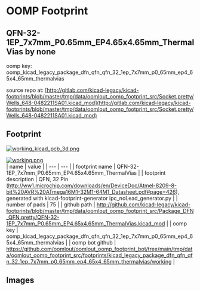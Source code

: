 # OOMP Footprint  
## QFN-32-1EP_7x7mm_P0.65mm_EP4.65x4.65mm_ThermalVias  by none  
  
oomp key: oomp_kicad_legacy_package_dfn_qfn_qfn_32_1ep_7x7mm_p0_65mm_ep4_65x4_65mm_thermalvias  
  
source repo at: [http://gitlab.com/kicad-legacy/kicad-footprints/blob/master/tmp/data/oomlout_oomp_footprint_src/Socket.pretty/Wells_648-0482211SA01.kicad_mod](http://gitlab.com/kicad-legacy/kicad-footprints/blob/master/tmp/data/oomlout_oomp_footprint_src/Socket.pretty/Wells_648-0482211SA01.kicad_mod)  
## Footprint  
  
[![working_kicad_pcb_3d.png](working_kicad_pcb_3d_600.png)](working_kicad_pcb_3d.png)  
  
[![working.png](working_600.png)](working.png)  
| name | value | 
| --- | --- | 
| footprint name | QFN-32-1EP_7x7mm_P0.65mm_EP4.65x4.65mm_ThermalVias | 
| footprint description | QFN, 32 Pin (http://ww1.microchip.com/downloads/en/DeviceDoc/Atmel-8209-8-bit%20AVR%20ATmega16M1-32M1-64M1_Datasheet.pdf#page=426), generated with kicad-footprint-generator ipc_noLead_generator.py | 
| number of pads | 75 | 
| github path | http://github.com/kicad-legacy/kicad-footprints/blob/master/tmp/data/oomlout_oomp_footprint_src/Package_DFN_QFN.pretty/QFN-32-1EP_7x7mm_P0.65mm_EP4.65x4.65mm_ThermalVias.kicad_mod | 
| oomp key | oomp_kicad_legacy_package_dfn_qfn_qfn_32_1ep_7x7mm_p0_65mm_ep4_65x4_65mm_thermalvias | 
| oomp bot github | https://github.com/oomlout/oomlout_oomp_footprint_bot/tree/main/tmp/data/oomlout_oomp_footprint_src/footprints/kicad_legacy_package_dfn_qfn_qfn_32_1ep_7x7mm_p0_65mm_ep4_65x4_65mm_thermalvias/working | 
## Images  
